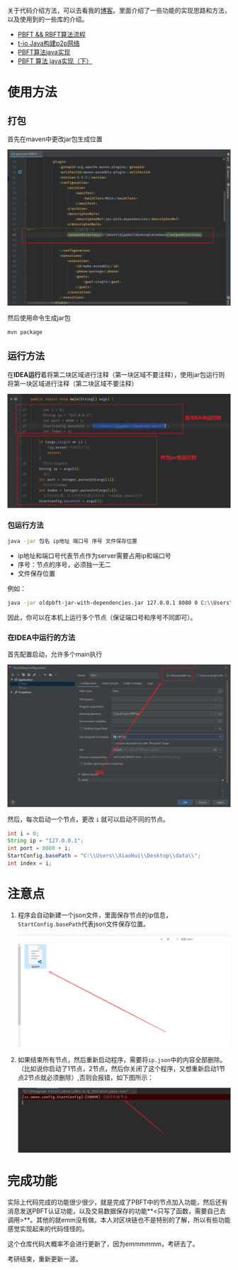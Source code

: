 关于代码介绍方法，可以去看我的[博客](https://www.cnblogs.com/xiaohuiduan/category/1635542.html)。里面介绍了一些功能的实现思路和方法，以及使用到的一些库的介绍。

- [PBFT && RBFT算法流程](https://www.cnblogs.com/xiaohuiduan/p/12210891.html)
- [t-io Java构建p2p网络](https://www.cnblogs.com/xiaohuiduan/p/12302024.html)
- [PBFT算法java实现](https://www.cnblogs.com/xiaohuiduan/p/12339955.html)
- [PBFT 算法 java实现（下）](https://www.cnblogs.com/xiaohuiduan/p/12359271.html)



# 使用方法



## 打包

首先在maven中更改jar包生成位置

![](imgs/image-20200616110901064.png)

然后使用命令生成jar包

```bash
mvn package
```

## 运行方法

在**IDEA运行**着将第二块区域进行注释（第一块区域不要注释），使用jar包运行则将第一块区域进行注释（第二块区域不要注释）

![](imgs/image-20200616113250619.png)

### 包运行方法

```bash
java -jar 包名 ip地址 端口号 序号 文件保存位置
```

- ip地址和端口号代表节点作为server需要占用ip和端口号
- 序号：节点的序号，必须独一无二
- 文件保存位置

例如：

```bash
java -jar oldpbft-jar-with-dependencies.jar 127.0.0.1 8080 0 C:\\Users\\XiaoHui\\Desktop\\data\\
```

因此，你可以在本机上运行多个节点（保证端口号和序号不同即可）。

### 在IDEA中运行的方法

首先配置启动，允许多个main执行

![](imgs/image-20200616113601203.png)

然后，每次启动一个节点，更改 `i` 就可以启动不同的节点。

```java
int i = 0;
String ip = "127.0.0.1";
int port = 8080 + i;
StartConfig.basePath = "C:\\Users\\XiaoHui\\Desktop\\data\\";
int index = i;
```

# 注意点



1. 程序会自动新建一个json文件，里面保存节点的ip信息，`StartConfig.basePath`代表json文件保存位置。

   ![](imgs/image-20210115214021655.png)
   
   



2. 如果结束所有节点，然后重新启动程序，需要将`ip.json`中的内容全部删除。（比如说你启动了1节点，2节点，然后你关闭了这个程序，又想重新启动1节点2节点就必须删除）,否则会报错，如下图所示：

   ![](imgs/image-20210115214211047.png)



# 完成功能

实际上代码完成的功能很少很少，就是完成了PBFT中的节点加入功能，然后还有消息发送PBFT认证功能，以及交易数据保存的功能**<只写了函数，需要自己去调用>**。其他的就emm没有做。本人对区块链也不是特别的了解，所以有些功能感觉实现起来的代码怪怪的。

这个仓库代码大概率不会进行更新了，因为emmmmmm，考研去了。

考研结束，重新更新一波。
